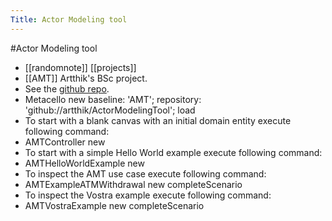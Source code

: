 ---Title: Actor Modeling tool---#Actor Modeling tool- [[randomnote]] [[projects]]- [[AMT]] Artthik's BSc project.- See the [github repo](https://github.com/artthik/ActorModelingTool).- Metacello new
	baseline: 'AMT';
	repository: 'github://artthik/ActorModelingTool';
	load- To start with a blank canvas with an initial domain entity execute following command:- AMTController new- To start with a simple Hello World example execute following command:- AMTHelloWorldExample new- To inspect the AMT use case execute following command:- AMTExampleATMWithdrawal new completeScenario- To inspect the Vostra example execute following command:- AMTVostraExample new completeScenario